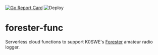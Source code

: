 [![Go Report Card](https://goreportcard.com/badge/github.com/k0swe/forester-func)](https://goreportcard.com/report/github.com/k0swe/forester-func)
![Deploy](https://github.com/k0swe/forester-func/workflows/Deploy/badge.svg?branch=deploy)

# forester-func

Serverless cloud functions to support K0SWE's [Forester](https://github.com/k0swe/forester) amateur
radio logger.
